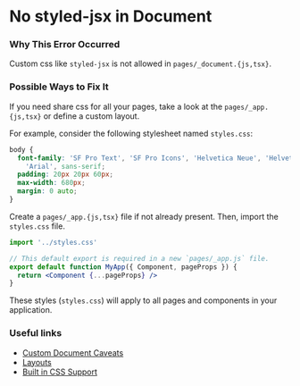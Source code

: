 # No styled-jsx in Document

### Why This Error Occurred

Custom css like `styled-jsx` is not allowed in `pages/_document.{js,tsx}`.

### Possible Ways to Fix It

If you need share css for all your pages, take a look at the `pages/_app.{js,tsx}` or define a custom layout.

For example, consider the following stylesheet named `styles.css`:

```css
body {
  font-family: 'SF Pro Text', 'SF Pro Icons', 'Helvetica Neue', 'Helvetica',
    'Arial', sans-serif;
  padding: 20px 20px 60px;
  max-width: 680px;
  margin: 0 auto;
}
```

Create a `pages/_app.{js,tsx}` file if not already present. Then, import the `styles.css` file.

```jsx
import '../styles.css'

// This default export is required in a new `pages/_app.js` file.
export default function MyApp({ Component, pageProps }) {
  return <Component {...pageProps} />
}
```

These styles (`styles.css`) will apply to all pages and components in your application.

### Useful links

- [Custom Document Caveats](https://nextjs.org/docs/advanced-features/custom-document#caveats)
- [Layouts](https://nextjs.org/docs/basic-features/layouts)
- [Built in CSS Support](https://nextjs.org/docs/basic-features/built-in-css-support)
